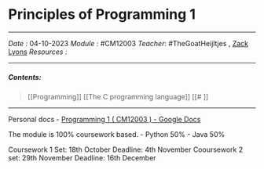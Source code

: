 # Principles of Programming 1
---
*Date :*  04-10-2023 
*Module :* #CM12003
*Teacher*: #TheGoatHeijltjes , [Zack Lyons](https://moodle.bath.ac.uk/user/profile.php?id=25337)
*Resources :*

---
##### Contents: 
> [[Programming]]
> [[The C programming language]]
> [[# ]]
> 
--- 
Personal docs - 
[Programming 1 ( CM12003 ) - Google Docs](https://docs.google.com/document/d/1h-sII_E13cywocrmr4m-O46r_qUYMJda5R7CHwz8zgg/edit#heading=h.4chf0znkme2v)

The module is 100% coursework based. 
	- Python 50%
	- Java 50% 

Coursework 1 Set: 18th October Deadline: 4th November
Cooursework 2 set: 29th November Deadline: 16th December 
